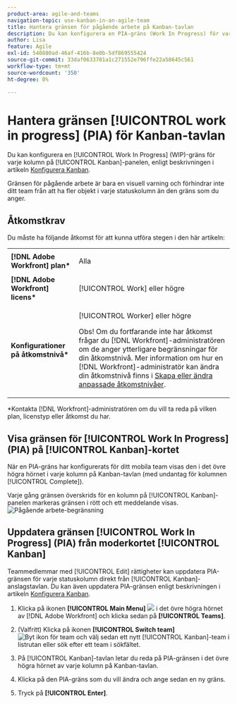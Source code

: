 ```yaml
---
product-area: agile-and-teams
navigation-topic: use-kanban-in-an-agile-team
title: Hantera gränsen för pågående arbete på Kanban-tavlan
description: Du kan konfigurera en PIA-gräns (Work In Progress) för varje kolumn på Kanban-tavlan. Gränsen för pågående arbete är bara en visuell varning och förhindrar inte ditt team från att ha fler objekt i varje statuskolumn än den gräns som du anger.
author: Lisa
feature: Agile
exl-id: 540880ad-46af-416b-8e0b-5df869555424
source-git-commit: 33daf0633701a1c271552e796ffe22a58645c561
workflow-type: tm+mt
source-wordcount: '350'
ht-degree: 0%

---
```


# Hantera gränsen [!UICONTROL work in progress] (PIA) för Kanban-tavlan

Du kan konfigurera en [!UICONTROL Work In Progress] (WIP)-gräns för varje kolumn på [!UICONTROL Kanban]-panelen, enligt beskrivningen i artikeln [Konfigurera Kanban](../../agile/get-started-with-agile-in-workfront/configure-kanban.md).

Gränsen för pågående arbete är bara en visuell varning och förhindrar inte ditt team från att ha fler objekt i varje statuskolumn än den gräns som du anger.

## Åtkomstkrav

Du måste ha följande åtkomst för att kunna utföra stegen i den här artikeln:

<table style="table-layout:auto"> 
 <col> 
 <col> 
 <tbody> 
  <tr> 
   <td role="rowheader"><strong>[!DNL Adobe Workfront] plan*</strong></td> 
   <td> <p>Alla</p> </td> 
  </tr> 
  <tr> 
   <td role="rowheader"><strong>[!DNL Adobe Workfront] licens*</strong></td> 
   <td> <p>[!UICONTROL Work] eller högre</p> </td> 
  </tr> 
  <tr> 
   <td role="rowheader"><strong>Konfigurationer på åtkomstnivå*</strong></td> 
   <td> <p>[!UICONTROL Worker] eller högre</p> <p>Obs! Om du fortfarande inte har åtkomst frågar du [!DNL Workfront]-administratören om de anger ytterligare begränsningar för din åtkomstnivå. Mer information om hur en [!DNL Workfront]-administratör kan ändra din åtkomstnivå finns i <a href="../../administration-and-setup/add-users/configure-and-grant-access/create-modify-access-levels.md" class="MCXref xref">Skapa eller ändra anpassade åtkomstnivåer</a>.</p> </td> 
  </tr> 
 </tbody> 
</table>

&#42;Kontakta [!DNL Workfront]-administratören om du vill ta reda på vilken plan, licenstyp eller åtkomst du har.

## Visa gränsen för [!UICONTROL Work In Progress] (PIA) på [!UICONTROL Kanban]-kortet

När en PIA-gräns har konfigurerats för ditt mobila team visas den i det övre högra hörnet i varje kolumn på Kanban-tavlan (med undantag för kolumnen [!UICONTROL Complete]).

Varje gång gränsen överskrids för en kolumn på [!UICONTROL Kanban]-panelen markeras gränsen i rött och ett meddelande visas.\
![Pågående arbete-begränsning](assets/kanban-wip.png)

## Uppdatera gränsen [!UICONTROL Work In Progress] (PIA) från moderkortet [!UICONTROL Kanban]

Teammedlemmar med [!UICONTROL Edit] rättigheter kan uppdatera PIA-gränsen för varje statuskolumn direkt från [!UICONTROL Kanban]-anslagstavlan. Du kan även uppdatera PIA-gränsen enligt beskrivningen i artikeln [Konfigurera Kanban](../../agile/get-started-with-agile-in-workfront/configure-kanban.md).

1. Klicka på ikonen **[!UICONTROL Main Menu]** ![](assets/main-menu-icon.png) i det övre högra hörnet av [!DNL Adobe Workfront] och klicka sedan på **[!UICONTROL Teams]**.

1. (Valfritt) Klicka på ikonen **[!UICONTROL Switch team]** ![Byt ikon för team](assets/switch-team-icon.png) och välj sedan ett nytt [!UICONTROL Kanban]-team i listrutan eller sök efter ett team i sökfältet.

1. På [!UICONTROL Kanban]-tavlan letar du reda på PIA-gränsen i det övre högra hörnet av varje kolumn på Kanban-tavlan.
1. Klicka på den PIA-gräns som du vill ändra och ange sedan en ny gräns.
1. Tryck på **[!UICONTROL Enter]**.
